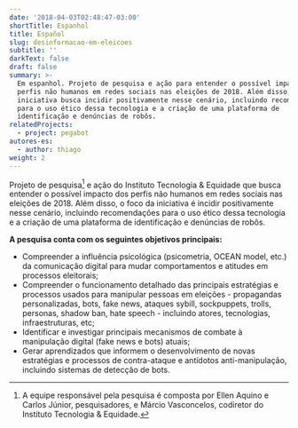 ```yaml
---
date: '2018-04-03T02:48:47-03:00'
shortTitle: Espanhol
title: Español
slug: desinformacao-em-eleicoes
subtitle: ''
darkText: false
draft: false
summary: >-
  Em espanhol. Projeto de pesquisa e ação para entender o possível impacto dos
  perfis não humanos em redes sociais nas eleições de 2018. Além disso, a
  iniciativa busca incidir positivamente nesse cenário, incluindo recomendações
  para o uso ético dessa tecnologia e a criação de uma plataforma de
  identificação e denúncias de robôs.
relatedProjects:
  - project: pegabot
autores-es:
  - author: thiago
weight: 2
---
```

Projeto de pesquisa[^1] e ação do Instituto Tecnologia & Equidade que busca entender o possível impacto dos perfis não humanos em redes sociais nas eleições de 2018. Além disso, o foco da iniciativa é incidir positivamente nesse cenário, incluindo recomendações para o uso ético dessa tecnologia e a criação de uma plataforma de identificação e denúncias de robôs.

**A pesquisa conta com os seguintes objetivos principais:**

* Compreender a influência psicológica (psicometria, OCEAN model, etc.) da comunicação digital para mudar comportamentos e atitudes em processos eleitorais;
* Compreender o funcionamento detalhado das principais estratégias e processos usados para manipular pessoas em  eleições - propagandas personalizadas, bots, fake news, ataques sybill, sockpuppets, trolls, personas, shadow ban, hate speech  - incluindo atores, tecnologias, infraestruturas, etc;
* Identificar e investigar principais mecanismos de combate à manipulação digital (fake news e bots) atuais;
* Gerar aprendizados que informem o desenvolvimento de novas estratégias e processos de contra-ataque e antídotos anti-manipulação, incluindo sistemas de detecção de bots.

[^1]: A equipe responsável pela pesquisa é composta por Ellen Aquino e Carlos Júnior, pesquisadores, e Márcio Vasconcelos, codiretor do Instituto Tecnologia &amp; Equidade.
